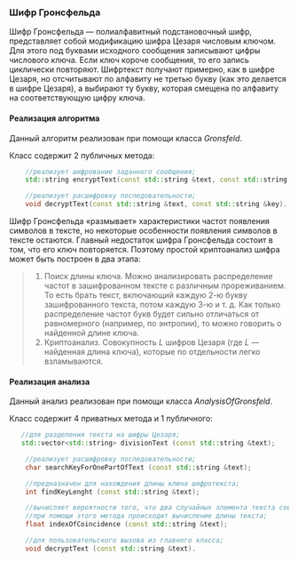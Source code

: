 ### Шифр Гронсфельда
Шифр Гронсфельда — полиалфавитный подстановочный шифр, представляет собой модификацию шифра Цезаря числовым ключом. Для этого под буквами исходного сообщения записывают цифры числового ключа. Если ключ короче сообщения, то его запись циклически повторяют. Шифртекст получают примерно, как в шифре Цезаря, но отсчитывают по алфавиту не третью букву (как это делается в шифре Цезаря), а выбирают ту букву, которая смещена по алфавиту на соответствующую цифру ключа.

#### Реализация алгоритма 
Данный алгоритм реализован при помощи класса _Gronsfeld_.

Класс содержит 2 публичных метода:

```c++
    //реализует шифрование заданного сообщения;
    std::string encryptText(const std::string &text, const std::string &key);
 ```

```c++
    //реализует расшифровку последовательности;
    void decryptText(const std::string &text, const std::string &key).
 ```

Шифр Гронсфельда «размывает» характеристики частот появления символов в тексте, но некоторые особенности появления символов в тексте остаются. Главный недостаток шифра Гронсфельда состоит в том, что его ключ повторяется. Поэтому простой криптоанализ шифра может быть построен в два этапа:
>1. Поиск длины ключа. Можно анализировать распределение частот в зашифрованном тексте с различным прореживанием. То есть брать текст, включающий каждую 2-ю букву зашифрованного текста, потом каждую 3-ю и т. д. Как только распределение частот букв будет сильно отличаться от равномерного (например, по энтропии), то можно говорить о найденной длине ключа. 
>2. Криптоанализ. Совокупность _L_ шифров Цезаря (где _L_ — найденная длина ключа), которые по отдельности легко взламываются.

#### Реализация анализа

Данный анализ реализован при помощи класса _AnalysisOfGronsfeld_. 

Класс содержит 4 приватных метода и 1 публичного:

```c++
   //для разделения текста на шифры Цезаря;
   std::vector<std::string> divisionText (const std::string &text);
 ```

```c++
    //реализует расшифровку последовательности; 
    char searchKeyForOnePartOfText (const std::string &text);
 ```

```c++
    //предназначен для нахождения длины ключа шифротекста;
    int findKeyLenght (const std::string &text);
 ```

```c++
    //вычисляет вероятности того, что два случайных элемента текста совпадут 
    //при помощи этого метода происходит вычисление длины текста;
    float indexOfCoincidence (const std::string &text);
 ```

```c++
    //для пользовательского вызова из главного класса;
    void decryptText (const std::string &text).
 ```

